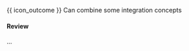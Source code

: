 <span id="prereqs"></span>

<span id="outcomes">{{ icon_outcome }} Can combine some integration concepts</span>

<div id="title">

#### Review

</div>

<div id="body">

...

</div>

<div id="extras">

<include src="exercises.md" />

</div>